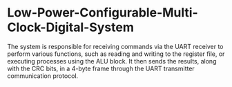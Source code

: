 # Low-Power-Configurable-Multi-Clock-Digital-System
The system is responsible for receiving commands via the UART receiver to perform various functions, such as reading and writing to the register file, or executing processes using the ALU block. It then sends the results, along with the CRC bits, in a 4-byte frame through the UART transmitter communication protocol.
